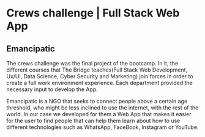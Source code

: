 # Crews challenge | Full Stack Web App

## Emancipatic

The crews challenge was the final project of the bootcamp. In it, the different courses that The Bridge teaches(Full Stack Web Development, Ux/Ui, Data Science, Cyber Security and Marketing) join forces in order to create a full work environment experience. Each department provided the necessary input to develop the App.

Emancipatic is a NGO that seeks to connect people above a certain age threshold, who might be less inclined to use the internet, with the rest of the world. In our case we developed for them a Web App that makes it easier for the user to find people that can help them learn about how to use different technologies such as WhatsApp, FaceBook, Instagram or YouTube.
